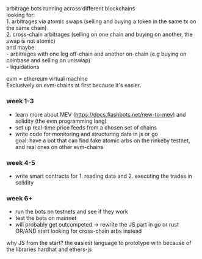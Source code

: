 ##
arbitrage bots running across different blockchains <br>
looking for: <br>
	1. arbitrages via atomic swaps (selling and buying a token in the same tx on the same chain) <br>
	2. cross-chain arbitrages (selling on one chain and buying on another, the swap is not atomic) <br>
and maybe: <br>
	- arbitrages with one leg off-chain and another on-chain (e.g buying on coinbase and selling on uniswap) <br>
	- liquidations <br>

evm = ethereum virtual machine <br>
Exclusively on evm-chains at first because it's easier. <br>

### week 1-3
- learn more about MEV (https://docs.flashbots.net/new-to-mev) and solidity (the evm programming lang)
- set up real-time price feeds from a chosen set of chains
- write code for monitoring and structuring data in js or go
<br>goal: have a bot that can find fake atomic arbs on the rinkeby testnet, and real ones on other evm-chains

### week 4-5
- write smart contracts for 1. reading data and 2. executing the trades in solidity

### week 6+
- run the bots on testnets and see if they work
- test the bots on mainnet
- will probably get outcompeted -> rewrite the JS part in go or rust OR/AND start looking for cross-chain arbs instead

why JS from the start? the easiest language to prototype with because of the libraries hardhat and ethers-js
